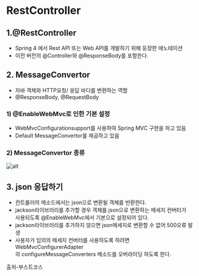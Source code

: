 RestController
==================

## 1.@RestController

* Spring 4 에서 Rest API 또는 Web API를 개발하기 위해 등장한 애노테이션
* 이전 버전의 @Controller와 @ResponseBody를 포함한다.

## 2. MessageConvertor

* 자바 객체와 HTTP요청/ 응답 바디를 변환하는 역할
* @ResponseBody, @RequestBody

### 1) @EnableWebMvc로 인한 기본 설정

* WebMvcConfigurationsupport를 사용하여 Spring MVC 구현을 하고 있음
* Default MessageConvertor를 제공하고 있음

### 2) MessageConvertor 종류

![alt](https://cphinf.pstatic.net/mooc/20180219_44/1519025088215YszqO_PNG/1.png?type=w760)

## 3. json 응답하기

* 컨트롤러의 메소드에서는 json으로 변환될 객체를 반환한다.
* jackson라이브러리를 추가할 경우 객체를 json으로 변환하는 메세지 컨버터가  
  사용되도록 @EnableWebMvc에서 기본으로 설정되어 있다.
* jackson라이브러리를 추가하지 않으면 json메세지로 변환할 수 없어 500오류 발생
* 사용자가 임의의 메세지 컨버터를 사용하도록 하려면 WebMvcConfigurerAdapter  
  의 configureMessageConverters 메소드를 오버라이딩 하도록 한다.


<a :href="https://www.boostcourse.org/web326/lecture/58984?isDesc=false">출처-부스트코스</a>




























